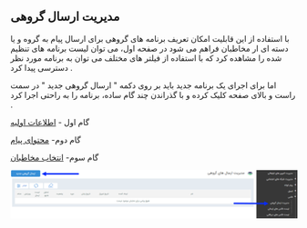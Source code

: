 ﻿## مدیریت ارسال گروهی




با استفاده از این قابلیت امکان تعریف برنامه های گروهی برای ارسال پیام به گروه و یا دسته ای ار مخاطبان فراهم می شود در صفحه اول، می توان لیست برنامه های تنظیم شده را مشاهده کرد که با استفاده از فیلتر های مختلف می توان به برنامه مورد نظر دسترسی پیدا کرد .

 اما برای اجرای یک برنامه جدید باید بر روی دکمه " ارسال گروهی جدید " در سمت راست و بالای صفحه کلیک کرده و با گذراندن چند گام ساده، برنامه را به راحتی اجرا کرد .
 
گام اول - [اطلاعات اولیه]( https://github.com/1stco/PayamGostarDocs/blob/master/help2.5.4/Marketing/print/group-sending-print/1-avalie-print/1-avalie-print.md)

گام دوم- [محتوای پیام](https://github.com/1stco/PayamGostarDocs/blob/master/help2.5.4/Marketing/print/group-sending-print/2-tanzimmatn-print/2-tanzimmatn-print.md)

گام سوم- [انتخاب مخاطبان](https://github.com/1stco/PayamGostarDocs/blob/master/help2.5.4/Marketing/print/group-sending-print/3-mokhatab-print/3-mokhatab-print.md)

![](advertising-sendinggroupfax-home.png)

